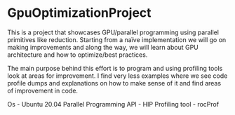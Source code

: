 # GpuOptimizationProject
This is a project that showcases GPU/parallel programming using parallel primitives like reduction. Starting from a naïve implementation we will go on making improvements and along the way, we will learn about GPU architecture and how to optimize/best practices. 

The main purpose behind this effort is to program and using profiling tools look at areas for improvement. I find very less examples where we see code profile dumps and explanations on how to make sense of it and find areas of improvement in code.

Os - Ubuntu 20.04 
Parallel Programming API - HIP 
Profiling tool - rocProf
